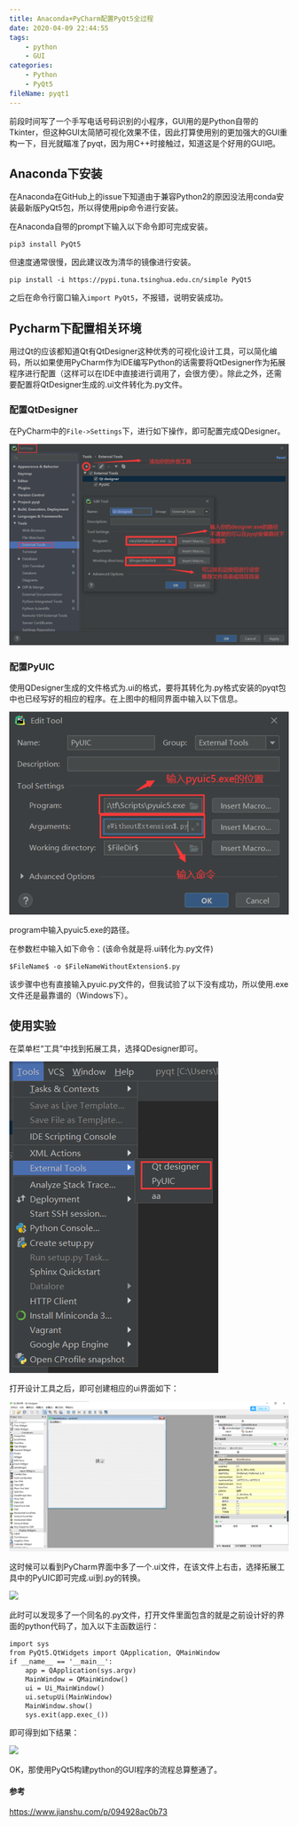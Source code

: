 ```yaml
---
title: Anaconda+PyCharm配置PyQt5全过程
date: 2020-04-09 22:44:55
tags:
	- python
	- GUI
categories:
	- Python
	- PyQt5
fileName: pyqt1
---
```




前段时间写了一个手写电话号码识别的小程序，GUI用的是Python自带的Tkinter，但这种GUI太简陋可视化效果不佳，因此打算使用别的更加强大的GUI重构一下，目光就瞄准了pyqt，因为用C++时接触过，知道这是个好用的GUI吧。

## Anaconda下安装

在Anaconda在GitHub上的issue下知道由于兼容Python2的原因没法用conda安装最新版PyQt5包，所以得使用pip命令进行安装。

在Anaconda自带的prompt下输入以下命令即可完成安装。

```
pip3 install PyQt5
```

但速度通常很慢，因此建议改为清华的镜像进行安装。

```
pip install -i https://pypi.tuna.tsinghua.edu.cn/simple PyQt5
```

之后在命令行窗口输入`import PyQt5`，不报错，说明安装成功。

## Pycharm下配置相关环境

用过Qt的应该都知道Qt有QtDesigner这种优秀的可视化设计工具，可以简化编码，所以如果使用PyCharm作为IDE编写Python的话需要将QtDesigner作为拓展程序进行配置（这样可以在IDE中直接进行调用了，会很方便）。除此之外，还需要配置将QtDesigner生成的.ui文件转化为.py文件。

### 配置QtDesigner

在PyCharm中的`File->Settings`下，进行如下操作，即可配置完成QDesigner。

![](Anaconda+PyCharm配置PyQt5全过程/1.png)

### 配置PyUIC

使用QDesigner生成的文件格式为.ui的格式，要将其转化为.py格式安装的pyqt包中也已经写好的相应的程序。在上图中的相同界面中输入以下信息。

![](Anaconda+PyCharm配置PyQt5全过程/2.png)

program中输入pyuic5.exe的路径。

在参数栏中输入如下命令：(该命令就是将.ui转化为.py文件)

```
$FileName$ -o $FileNameWithoutExtension$.py
```

该步骤中也有直接输入pyuic.py文件的，但我试验了以下没有成功，所以使用.exe文件还是最靠谱的（Windows下）。

## 使用实验

在菜单栏“工具”中找到拓展工具，选择QDesigner即可。

![](Anaconda+PyCharm配置PyQt5全过程/3.png)



打开设计工具之后，即可创建相应的ui界面如下：

![](Anaconda+PyCharm配置PyQt5全过程/4.png)

这时候可以看到PyCharm界面中多了一个.ui文件，在该文件上右击，选择拓展工具中的PyUIC即可完成.ui到.py的转换。

![](/Anaconda+PyCharm配置PyQt5全过程/5.png)

此时可以发现多了一个同名的.py文件，打开文件里面包含的就是之前设计好的界面的python代码了，加入以下主函数运行：

```
import sys
from PyQt5.QtWidgets import QApplication, QMainWindow
if __name__ == '__main__':
    app = QApplication(sys.argv)
    MainWindow = QMainWindow()
    ui = Ui_MainWindow()
    ui.setupUi(MainWindow)
    MainWindow.show()
    sys.exit(app.exec_())
```

即可得到如下结果：

![](/Anaconda+PyCharm配置PyQt5全过程/6.png)

OK，那使用PyQt5构建python的GUI程序的流程总算整通了。

#### 参考

https://www.jianshu.com/p/094928ac0b73

